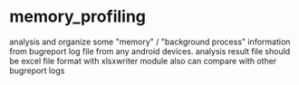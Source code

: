 # memory_profiling
analysis and organize some "memory" / "background process" information from bugreport log file from any android devices.
analysis result file should be excel file format with xlsxwriter module
also can compare with other bugreport logs
